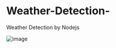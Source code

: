 # Weather-Detection-
Weather Detection  by Nodejs

![image](https://github.com/MdNadeemSarwar/Weather-Detection-/assets/107212111/9bb0bbeb-314b-4a8e-b237-6e3501a84d88)

